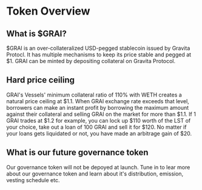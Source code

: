 # Token Overview

## What is $GRAI?

$GRAI is an over-collateralized USD-pegged stablecoin issued by Gravita Protocl. It has multiple mechanisms to keep its price stable and pegged at $1. GRAI can be minted by depositing collateral on Gravita Protocol.

## Hard price ceiling

GRAI's Vessels' minimum collateral ratio of 110% with WETH creates a natural price ceiling at $1.1. When GRAI exchange rate exceeds that level, borrowers can make an instant profit by borrowing the maximum amount against their collateral and selling GRAI on the market for more than $1.1. If 1 GRAI trades at $1.2 for example, you can lock up $110 worth of the LST of your choice, take out a loan of 100 GRAI and sell it for $120. No matter if your loans gets liquidated or not, you have made an arbitrage gain of $20.

## What is our future governance token

Our governance token will not be depoyed at launch. Tune in to lear more about our governance token and learn about it's distribution, emission, vesting schedule etc.
